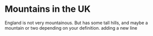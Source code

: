 Mountains in the UK
===================
England is not very mountainous.
But has some tall hills, and maybe a mountain or two depending on your definition.
adding a new line
